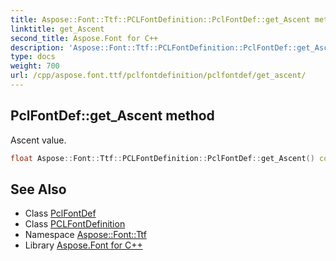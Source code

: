 ```yaml
---
title: Aspose::Font::Ttf::PCLFontDefinition::PclFontDef::get_Ascent method
linktitle: get_Ascent
second_title: Aspose.Font for C++
description: 'Aspose::Font::Ttf::PCLFontDefinition::PclFontDef::get_Ascent method. Ascent value in C++.'
type: docs
weight: 700
url: /cpp/aspose.font.ttf/pclfontdefinition/pclfontdef/get_ascent/
---
```

## PclFontDef::get_Ascent method


Ascent value.

```cpp
float Aspose::Font::Ttf::PCLFontDefinition::PclFontDef::get_Ascent() const
```

## See Also

* Class [PclFontDef](../)
* Class [PCLFontDefinition](../../)
* Namespace [Aspose::Font::Ttf](../../../)
* Library [Aspose.Font for C++](../../../../)
